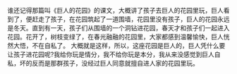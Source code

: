 <p>
谁还记得那篇叫《巨人的花园》的课文，大概讲了孩子去巨人的花园里玩，巨人看到了，便赶走了孩子，在花园筑起了一道围墙，花园里没有孩子，巨人的花园永远是冬天。直到有一天，孩子们从围墙的一个洞钻进花园，春天才和孩子们一起进入花园。花开了，树枝变绿了，在春光融融的花园里，大家都感到温馨愉快，巨人恍然大悟，不在自私了。
大概就是这样，所以，这座花园是巨人的，巨人凭什么要让孩子进花园呢?我给你玩是情分，我不给你玩是本分，我从来没感觉到巨人自私，坏的反而是那群孩子，没经过巨人同意就擅自进人家的花园里玩。</p>